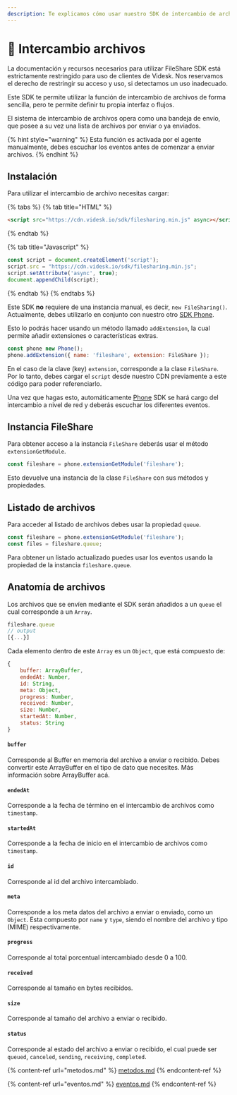 ```yaml
---
description: Te explicamos cómo usar nuestro SDK de intercambio de archivos.
---
```


# 📂 Intercambio archivos

La documentación y recursos necesarios para utilizar FileShare SDK está estrictamente restringido para uso de clientes de Videsk. Nos reservamos el derecho de restringir su acceso y uso, si detectamos un uso inadecuado.

Este SDK te permite utilizar la función de intercambio de archivos de forma sencilla, pero te permite definir tu propia interfaz o flujos.

El sistema de intercambio de archivos opera como una bandeja de envío, que posee a su vez una lista de archivos por enviar o ya enviados.

{% hint style="warning" %}
Esta función es activada por el agente manualmente, debes escuchar los eventos antes de comenzar a enviar archivos.
{% endhint %}

## Instalación

Para utilizar el intercambio de archivo necesitas cargar:

{% tabs %}
{% tab title="HTML" %}
```html
<script src="https://cdn.videsk.io/sdk/filesharing.min.js" async></script>
```
{% endtab %}

{% tab title="Javascript" %}
```javascript
const script = document.createElement('script');
script.src = "https://cdn.videsk.io/sdk/filesharing.min.js";
script.setAttribute('async', true);
document.appendChild(script);
```
{% endtab %}
{% endtabs %}

Este SDK **no** requiere de una instancia manual, es decir, `new FileSharing()`. Actualmente, debes utilizarlo en conjunto con nuestro otro [SDK Phone](../phone/).

Esto lo podrás hacer usando un método llamado `addExtension`, la cual permite añadir extensiones o características extras.

```javascript
const phone new Phone();
phone.addExtension({ name: 'fileshare', extension: FileShare });
```

En el caso de la clave (key) `extension`, corresponde a la clase `FileShare`. Por lo tanto, debes cargar el `script` desde nuestro CDN previamente a este código para poder referenciarlo.

Una vez que hagas esto, automáticamente [Phone](../phone/) SDK se hará cargo del intercambio a nivel de red y deberás escuchar los diferentes eventos.

## Instancia FileShare

Para obtener acceso a la instancia `FileShare` deberás usar el método `extensionGetModule`.

```javascript
const fileshare = phone.extensionGetModule('fileshare');
```

Esto devuelve una instancia de la clase `FileShare` con sus métodos y propiedades.

## Listado de archivos

Para acceder al listado de archivos debes usar la propiedad `queue`.

```javascript
const fileshare = phone.extensionGetModule('fileshare');
const files = fileshare.queue;
```

Para obtener un listado actualizado puedes usar los eventos usando la propiedad de la instancia `fileshare.queue`.

## Anatomía de archivos

Los archivos que se envíen mediante el SDK serán añadidos a un `queue` el cual corresponde a un `Array`.

```javascript
fileshare.queue
// output
[{...}]
```

Cada elemento dentro de este `Array` es un `Object`, que está compuesto de:

```javascript
{
    buffer: ArrayBuffer,
    endedAt: Number,
    id: String,
    meta: Object,
    progress: Number,
    received: Number,
    size: Number,
    startedAt: Number,
    status: String
}
```

#### `buffer`

Corresponde al Buffer en memoria del archivo a enviar o recibido. Debes convertir este ArrayBuffer en el tipo de dato que necesites. Más información sobre ArrayBuffer acá.

#### `endedAt`

Corresponde a la fecha de término en el intercambio de archivos como `timestamp`.

#### `startedAt`

Corresponde a la fecha de inicio en el intercambio de archivos como `timestamp`.

#### `id`

Corresponde al id del archivo intercambiado.

#### `meta`

Corresponde a los meta datos del archivo a enviar o enviado, como un `Object`. Esta compuesto por `name` y `type`, siendo el nombre del archivo y tipo (MIME) respectivamente.

#### `progress`

Corresponde al total porcentual intercambiado desde 0 a 100.

#### `received`

Corresponde al tamaño en bytes recibidos.

#### `size`

Corresponde al tamaño del archivo a enviar o recibido.

#### `status`

Corresponde al estado del archivo a enviar o recibido, el cual puede ser `queued`, `canceled`, `sending`, `receiving`, `completed`.



{% content-ref url="metodos.md" %}
[metodos.md](metodos.md)
{% endcontent-ref %}

{% content-ref url="eventos.md" %}
[eventos.md](eventos.md)
{% endcontent-ref %}
